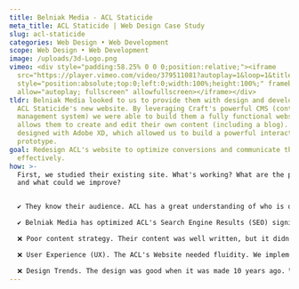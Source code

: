 ```yaml
---
title: Belniak Media - ACL Staticide
meta_title: ACL Staticide | Web Design Case Study
slug: acl-staticide
categories: Web Design • Web Development
scope: Web Design • Web Development
image: /uploads/3d-Logo.png
vimeo: <div style="padding:58.25% 0 0 0;position:relative;"><iframe
  src="https://player.vimeo.com/video/379511081?autoplay=1&loop=1&title=0&byline=0&portrait=0"
  style="position:absolute;top:0;left:0;width:100%;height:100%;" frameborder="0"
  allow="autoplay; fullscreen" allowfullscreen></iframe></div>
tldr: Belniak Media looked to us to provide them with design and development of
  ACL Staticide's new website. By leveraging Craft's powerful CMS (content
  management system) we were able to build them a fully functional website that
  allows them to create and edit their own content (including a blog). This was
  designed with Adobe XD, which allowed us to build a powerful interactive
  prototype.
goal: Redesign ACL's website to optimize conversions and communicate their brand
  effectively.
how: >-
  First, we studied their existing site. What's working? What are the problems
  and what could we improve?


  ✔️ They know their audience. ACL has a great understanding of who is on their website, and why they're there.

  ✔️ Belniak Media has optimized ACL's Search Engine Results (SEO) significantly. They run appropriate and highly research driven advertisements.

  ❌ Poor content strategy. Their content was well written, but it didn't tell a story that drove interest and engagement.

  ❌ User Experience (UX). The ACL's Website needed fluidity. We implemented smooth animations, new high quality images, interactions, and optimal performance speed.

  ❌ Design Trends. The design was good when it was made 10 years ago. Web design today requires wide, responsive, fluid, and concise layouts.
---
```

